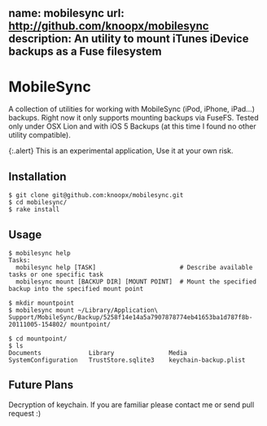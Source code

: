 name: mobilesync
url: http://github.com/knoopx/mobilesync
description: An utility to mount iTunes iDevice backups as a Fuse filesystem
----

# MobileSync

A collection of utilities for working with MobileSync (iPod, iPhone, iPad…) backups. Right now it only supports mounting backups via FuseFS. Tested only under OSX Lion and with iOS 5 Backups (at this time I found no other utility compatible).

{:.alert}
This is an experimental application, Use it at your own risk.

## Installation

	$ git clone git@github.com:knoopx/mobilesync.git
	$ cd mobilesync/
	$ rake install

## Usage

	$ mobilesync help
	Tasks:
	  mobilesync help [TASK]                       # Describe available tasks or one specific task
	  mobilesync mount [BACKUP DIR] [MOUNT POINT]  # Mount the specified backup into the specified mount point

	$ mkdir mountpoint
	$ mobilesync mount ~/Library/Application\ Support/MobileSync/Backup/5258f14e14a5a7907878774eb41653ba1d787f8b-20111005-154802/ mountpoint/

	$ cd mountpoint/
	$ ls
	Documents             Library               Media                 SystemConfiguration   TrustStore.sqlite3    keychain-backup.plist

## Future Plans

Decryption of keychain. If you are familiar please contact me or send pull request :)